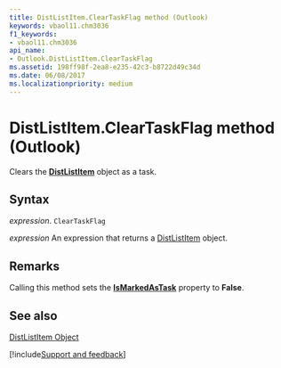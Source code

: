 ```yaml
---
title: DistListItem.ClearTaskFlag method (Outlook)
keywords: vbaol11.chm3036
f1_keywords:
- vbaol11.chm3036
api_name:
- Outlook.DistListItem.ClearTaskFlag
ms.assetid: 198ff98f-2ea8-e235-42c3-b8722d49c34d
ms.date: 06/08/2017
ms.localizationpriority: medium
---
```



# DistListItem.ClearTaskFlag method (Outlook)

Clears the **[DistListItem](Outlook.DistListItem.md)** object as a task.


## Syntax

_expression_. `ClearTaskFlag`

 _expression_ An expression that returns a [DistListItem](Outlook.DistListItem.md) object.


## Remarks

Calling this method sets the **[IsMarkedAsTask](Outlook.DistListItem.IsMarkedAsTask.md)** property to **False**.


## See also


[DistListItem Object](Outlook.DistListItem.md)

[!include[Support and feedback](~/includes/feedback-boilerplate.md)]